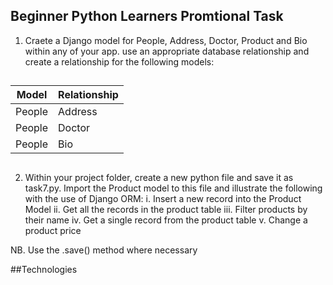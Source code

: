 ## Beginner Python Learners Promtional Task
1. Craete a Django model for People, Address, Doctor, Product and Bio within any of your app.
use an appropriate database relationship and create a relationship for the following models:
##
|Model|Relationship|
|--------|--------|
|People|Address|
|People|Doctor|
|People|Bio|
##
2. Within your project folder, create a new python file and save it as task7.py. Import the Product model to this file and illustrate the following with the use of Django ORM:
i. Insert a new record into the Product Model
ii. Get all the records in the product table
iii. Filter products by their name
iv. Get a single record from the product table
v. Change a product price

NB. Use the .save() method where necessary

##Technologies


